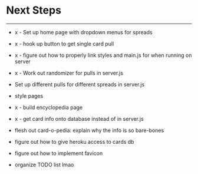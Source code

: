 # Next Steps
---

* x - Set up home page with dropdown menus for spreads

* x - hook up button to get single card pull 

* x - figure out how to properly link styles and main.js for when running on server 

* x - Work out randomizer for pulls in server.js

* Set up different pulls for different spreads in server.js

* style pages

* x - build encyclopedia page

* x - get card info onto database instead of in server.js

* flesh out card-o-pedia: explain why the info is so bare-bones

* figure out how to give heroku access to cards db

* figure out how to implement favicon

* organize TODO list lmao